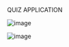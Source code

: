 QUIZ APPLICATION 

![image](https://github.com/tobiillz/QuizApplication/assets/40072971/7599a308-35ff-492f-89b0-5f3206678b78)


![image](https://github.com/tobiillz/QuizApplication/assets/40072971/2b7dfa5c-a45f-4a90-b425-99ce72cd5c59)
